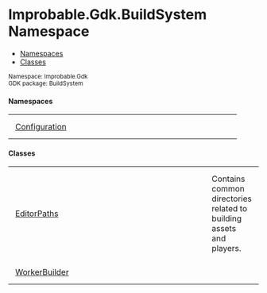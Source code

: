 
# Improbable.Gdk.BuildSystem Namespace
<nav id="pageToc" class="page-toc"><ul><li><a href="#namespaces">Namespaces</a>
<li><a href="#classes">Classes</a>
</ul></nav>
<sup>
Namespace: Improbable.Gdk<br/>
GDK package: BuildSystem<br />
</sup>

</p>

#### Namespaces

<table>
<tr>
<td style="padding: 14px; border: none; width: 40ch"><a href="{{urlRoot}}/api/build-system/configuration-index">Configuration</a></td>
<td style="padding: 14px; border: none;"></td>
</tr>
</table>



</p>

#### Classes

<table>
<tr>
<td style="padding: 14px; border: none; width: 40ch"><a href="{{urlRoot}}/api/build-system/editor-paths">EditorPaths</a></td>
<td style="padding: 14px; border: none;">Contains common directories related to building assets and players. </td>
</tr>
<tr>
<td style="padding: 14px; border: none; width: 40ch"><a href="{{urlRoot}}/api/build-system/worker-builder">WorkerBuilder</a></td>
<td style="padding: 14px; border: none;"></td>
</tr>
</table>





